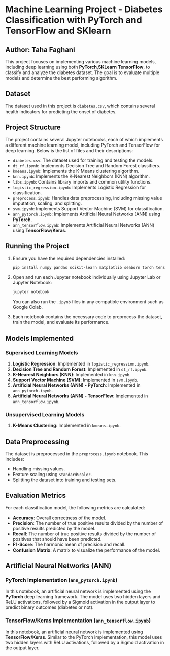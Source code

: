 
# Machine Learning Project - Diabetes Classification with PyTorch and TensorFlow and SKlearn

## Author: Taha Faghani

This project focuses on implementing various machine learning models, including deep learning using both **PyTorch**,**SKLearn** **TensorFlow**, to classify and analyze the diabetes dataset. The goal is to evaluate multiple models and determine the best performing algorithm.

## Dataset

The dataset used in this project is `diabetes.csv`, which contains several health indicators for predicting the onset of diabetes.

## Project Structure

The project contains several Jupyter notebooks, each of which implements a different machine learning model, including PyTorch and TensorFlow for deep learning. Below is the list of files and their descriptions:

- `diabetes.csv`: The dataset used for training and testing the models.
- `dt_rf.ipynb`: Implements Decision Tree and Random Forest classifiers.
- `kmeans.ipynb`: Implements the K-Means clustering algorithm.
- `knn.ipynb`: Implements the K-Nearest Neighbors (KNN) algorithm.
- `libs.ipynb`: Contains library imports and common utility functions.
- `logistic_regression.ipynb`: Implements Logistic Regression for classification.
- `preprocess.ipynb`: Handles data preprocessing, including missing value imputation, scaling, and splitting.
- `svm.ipynb`: Implements Support Vector Machine (SVM) for classification.
- `ann_pytorch.ipynb`: Implements Artificial Neural Networks (ANN) using **PyTorch**.
- `ann_tensorflow.ipynb`: Implements Artificial Neural Networks (ANN) using **TensorFlow/Keras**.

## Running the Project

1. Ensure you have the required dependencies installed:

   ```bash
   pip install numpy pandas scikit-learn matplotlib seaborn torch tensorflow
   ```

2. Open and run each Jupyter notebook individually using Jupyter Lab or Jupyter Notebook:

   ```bash
   jupyter notebook
   ```

   You can also run the `.ipynb` files in any compatible environment such as Google Colab.

3. Each notebook contains the necessary code to preprocess the dataset, train the model, and evaluate its performance.

## Models Implemented

### Supervised Learning Models

1. **Logistic Regression**: Implemented in `logistic_regression.ipynb`.
2. **Decision Tree and Random Forest**: Implemented in `dt_rf.ipynb`.
3. **K-Nearest Neighbors (KNN)**: Implemented in `knn.ipynb`.
4. **Support Vector Machine (SVM)**: Implemented in `svm.ipynb`.
5. **Artificial Neural Networks (ANN) - PyTorch**: Implemented in `ann_pytorch.ipynb`.
6. **Artificial Neural Networks (ANN) - TensorFlow**: Implemented in `ann_tensorflow.ipynb`.

### Unsupervised Learning Models

1. **K-Means Clustering**: Implemented in `kmeans.ipynb`.

## Data Preprocessing

The dataset is preprocessed in the `preprocess.ipynb` notebook. This includes:
- Handling missing values.
- Feature scaling using `StandardScaler`.
- Splitting the dataset into training and testing sets.

## Evaluation Metrics

For each classification model, the following metrics are calculated:
- **Accuracy**: Overall correctness of the model.
- **Precision**: The number of true positive results divided by the number of positive results predicted by the model.
- **Recall**: The number of true positive results divided by the number of positives that should have been predicted.
- **F1-Score**: The harmonic mean of precision and recall.
- **Confusion Matrix**: A matrix to visualize the performance of the model.

## Artificial Neural Networks (ANN)

### PyTorch Implementation (`ann_pytorch.ipynb`)
In this notebook, an artificial neural network is implemented using the **PyTorch** deep learning framework. The model uses two hidden layers and ReLU activations, followed by a Sigmoid activation in the output layer to predict binary outcomes (diabetes or not).

### TensorFlow/Keras Implementation (`ann_tensorflow.ipynb`)
In this notebook, an artificial neural network is implemented using **TensorFlow/Keras**. Similar to the PyTorch implementation, this model uses two hidden layers with ReLU activations, followed by a Sigmoid activation in the output layer.


